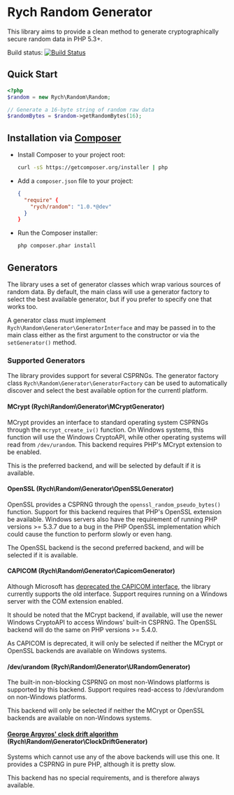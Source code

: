 Rych Random Generator
=====================

This library aims to provide a clean method to generate cryptographically secure
random data in PHP 5.3+.

Build status: [![Build Status](https://travis-ci.org/rchouinard/rych-random.png?branch=master)](https://travis-ci.org/rchouinard/rych-random)


Quick Start
-----------

```php
<?php
$random = new Rych\Random\Random;

// Generate a 16-byte string of random raw data
$randomBytes = $random->getRandomBytes(16);
```


Installation via [Composer](http://getcomposer.org/)
------------

 * Install Composer to your project root:
    ```bash
    curl -sS https://getcomposer.org/installer | php
    ```

 * Add a `composer.json` file to your project:
    ```json
    {
      "require" {
        "rych/random": "1.0.*@dev"
      }
    }
    ```

 * Run the Composer installer:
    ```bash
    php composer.phar install
    ```


Generators
----------

The library uses a set of generator classes which wrap various sources of random
data. By default, the main class will use a generator factory to select the best
available generator, but if you prefer to specify one that works too.

A generator class must implement `Rych\Random\Generator\GeneratorInterface` and
may be passed in to the main class either as the first argument to the
constructor or via the `setGenerator()` method.


### Supported Generators

The library provides support for several CSPRNGs. The generator factory class
`Rych\Random\Generator\GeneratorFactory` can be used to automatically discover
and select the best available option for the currentl platform.

#### MCrypt (Rych\Random\Generator\MCryptGenerator)

MCrypt provides an interface to standard operating system CSPRNGs through the
`mcrypt_create_iv()` function. On Windows systems, this function will use the
Windows CryptoAPI, while other operating systems will read from `/dev/urandom`.
This backend requires PHP's MCrypt extension to be enabled.

This is the preferred backend, and will be selected by default if it is
available.

#### OpenSSL (Rych\Random\Generator\OpenSSLGenerator)

OpenSSL provides a CSPRNG through the `openssl_random_pseudo_bytes()` function.
Support for this backend requires that PHP's OpenSSL extension be available.
Windows servers also have the requirement of running PHP versions >= 5.3.7 due
to a bug in the PHP OpenSSL implementation which could cause the function to
perform slowly or even hang.

The OpenSSL backend is the second preferred backend, and will be selected if it
is available.

#### CAPICOM (Rych\Random\Generator\CapicomGenerator)

Although Microsoft has [deprecated the CAPICOM interface](http://blogs.msdn.com/b/karinm/archive/2009/01/19/capicom-dll-removed-from-windows-sdk-for-windows-7.aspx),
the library currently supports the old interface. Support requires running on
a Windows server with the COM extension enabled.

It should be noted that the MCrypt backend, if available, will use the newer
Windows CryptoAPI to access Windows' built-in CSPRNG. The OpenSSL backend will
do the same on PHP versions >= 5.4.0.

As CAPICOM is deprecated, it will only be selected if neither the MCrypt or
OpenSSL backends are available on Windows systems.

#### /dev/urandom (Rych\Random\Generator\URandomGenerator)

The built-in non-blocking CSPRNG on most non-Windows platforms is supported
by this backend. Support requires read-access to /dev/urandom on non-Windows
platforms.

This backend will only be selected if neither the MCrypt or OpenSSL backends are
available on non-Windows systems.

#### [George Argyros' clock drift algorithm](https://github.com/GeorgeArgyros/Secure-random-bytes-in-PHP) (Rych\Random\Generator\ClockDriftGenerator)

Systems which cannot use any of the above backends will use this one. It
provides a CSPRNG in pure PHP, although it is pretty slow.

This backend has no special requirements, and is therefore always available.
